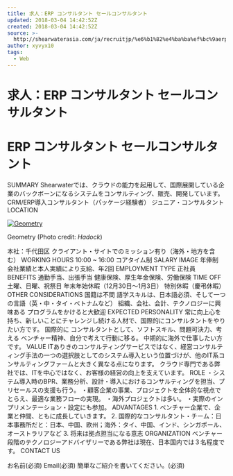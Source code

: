 ```yaml
---
title: 求人：ERP コンサルタント セールコンサルタント
updated: 2018-03-04 14:42:52Z
created: 2018-03-04 14:42:52Z
source: >-
  http://shearwaterasia.com/ja/recruitjp/%e6%b1%82%e4%ba%ba%ef%bc%9aerp-%e3%82%b3%e3%83%b3%e3%82%b5%e3%83%ab%e3%82%bf%e3%83%b3%e3%83%88-%e3%82%bb%e3%83%bc%e3%83%ab%e3%82%b3%e3%83%b3%e3%82%b5%e3%83%ab%e3%82%bf%e3%83%b3%e3%83%88/
author: xyvyx10
tags:
  - Web
---
```


# 求人：ERP コンサルタント セールコンサルタント

# ERP コンサルタント セールコンサルタント

SUMMARY Shearwaterでは、クラウドの能力を起用して、国際展開している企業のバックボーンになるシステムをコンサルティング、販売、開発しています。 CRM/ERP導入コンサルタント（パッケージ経験者） ジュニア・コンサルタント LOCATION

[![Geometry](../_resources/5402795492_593f0234cc_n.jpg)](http://www.flickr.com/photos/7992704@N05/5402795492)

Geometry (Photo credit: _Hadock_)

本社：千代田区 クライアント・サイトでのミッション有り（海外・地方を含む） WORKING HOURS 10:00 ~ 16:00 コアタイム制 SALARY IMAGE 年俸制 会社業績と本人実績により支給、年2回 EMPLOYMENT TYPE 正社員 BENEFITS 通勤手当、出張手当 健康保険、厚生年金保険、労働保険 TIME OFF 土曜、日曜、祝祭日 年末年始休暇（12月30日～1月3日） 特別休暇（慶弔休暇） OTHER CONSIDERATIONS 国籍は不問 語学スキルは、日本語必須、そして一つの言語（英・中・タイ・ベトナムなど） 組織、会社、会計、テクノロジーに興味ある プログラムをかけると大歓迎 EXPECTED PERSONALITY 常に向上心を持ち、新しいことにチャレンジし続ける人材で、国際的にコンサルタントをやりたい方です。 国際的に コンサルタントとして、ソフトスキル、問題可決力、考える ベンチャー精神、自分で考えて行動に移る。 中期的に海外で仕事したい方です。 VALUE ITありきのコンサルティングサービスではなく、経営コンサルティング手法の一つの選択肢としてのシステム導入という位置づけが、他のIT系コンサルティングファームと大きく異なる点になります。 クラウド専門である弊社では、ITを中心ではなく、お客様の経営の向上を支えています。 ROLE ・システム導入時のBPR、業務分析、設計・導入におけるコンサルティングを担当、プリセールスの支援も行う。 ・顧客企業の事業、プロジェクトを全体的な視点でとらえ、最適な業務フローの実現。 ・海外プロジェクトは多い。 ・実際のインプリメンテーション・設定にも参加。 ADVANTAGES 1. ベンチャー企業で、企業と仲間、ともに成長していきます。 2. 国際的なコンサルタント・チーム：日本事務所だと：日本、中国、欧州；海外：タイ、中国、インド、シンガポール、オーストラリアなど 3. 将来は拠点担当になる意志 ORGANIZATION ベンチャー段階のテクノロジーアドバイザリーである弊社は現在、日本国内では３名程度です。 CONTACT US

お名前(必須)
Email(必須)
簡単なご紹介を書いてください。(必須)